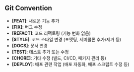 ## Git Convention

- **[FEAT]**: 새로운 기능 추가
- **[FIX]**: 버그 수정
- **[REFACT]**: 코드 리팩토링 (기능 변화 없음)
- **[STYLE]**: 코드 스타일 변경 (포맷팅, 세미콜론 추가/제거 등)
- **[DOCS]**: 문서 변경
- **[TEST]**: 테스트 추가 또는 수정
- **[CHORE]**: 기타 수정 (빌드, CI/CD, 패키지 관리 등)
- **[DEPLOY]**: 배포 관련 작업 (배포 자동화, 배포 스크립트 수정 등)